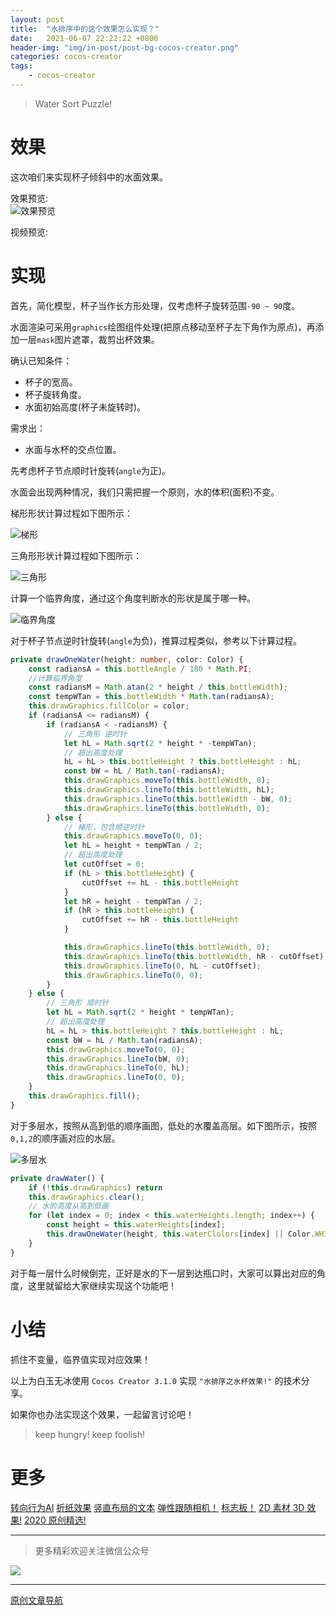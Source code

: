 ```yaml
---
layout: post
title:  "水排序中的这个效果怎么实现？"
date:   2021-06-07 22:22:22 +0800
header-img: "img/in-post/post-bg-cocos-creator.png"
categories: cocos-creator
tags:
    - cocos-creator
---
```


> Water Sort Puzzle!    

# 效果

这次咱们来实现杯子倾斜中的水面效果。   

效果预览:  
![效果预览](/img/in-post/202106/07-01.gif)    


视频预览:  
<!-- [https://www.bilibili.com/video/BV1hD4y127H2/](https://www.bilibili.com/video/BV1hD4y127H2/) -->


# 实现

首先，简化模型，杯子当作长方形处理，仅考虑杯子旋转范围`-90 ~ 90`度。  

水面渲染可采用`graphics`绘图组件处理(把原点移动至杯子左下角作为原点)，再添加一层`mask`图片遮罩，裁剪出杯效果。  


确认已知条件：
- 杯子的宽高。
- 杯子旋转角度。
- 水面初始高度(杯子未旋转时)。


需求出：
- 水面与水杯的交点位置。   

先考虑杯子节点顺时针旋转(`angle`为正)。     

水面会出现两种情况，我们只需把握一个原则，水的体积(面积)不变。   

梯形形状计算过程如下图所示：  

![梯形](/img/in-post/202106/07-02.jpg)    

三角形形状计算过程如下图所示：  

![三角形](/img/in-post/202106/07-03.jpg)    

计算一个临界角度，通过这个角度判断水的形状是属于哪一种。  

![临界角度](/img/in-post/202106/07-04.jpg)    


对于杯子节点逆时针旋转(`angle`为负)，推算过程类似，参考以下计算过程。  

```ts
private drawOneWater(height: number, color: Color) {
    const radiansA = this.bottleAngle / 180 * Math.PI;
    //计算临界角度
    const radiansM = Math.atan(2 * height / this.bottleWidth);
    const tempWTan = this.bottleWidth * Math.tan(radiansA);
    this.drawGraphics.fillColor = color;
    if (radiansA <= radiansM) {
        if (radiansA < -radiansM) {
            // 三角形 逆时针
            let hL = Math.sqrt(2 * height * -tempWTan);
            // 超出高度处理
            hL = hL > this.bottleHeight ? this.bottleHeight : hL;
            const bW = hL / Math.tan(-radiansA);
            this.drawGraphics.moveTo(this.bottleWidth, 0);
            this.drawGraphics.lineTo(this.bottleWidth, hL);
            this.drawGraphics.lineTo(this.bottleWidth - bW, 0);
            this.drawGraphics.lineTo(this.bottleWidth, 0);
        } else {
            // 梯形，包含顺逆时针
            this.drawGraphics.moveTo(0, 0);
            let hL = height + tempWTan / 2;
            // 超出高度处理
            let cutOffset = 0;
            if (hL > this.bottleHeight) {
                cutOffset += hL - this.bottleHeight
            }
            let hR = height - tempWTan / 2;
            if (hR > this.bottleHeight) {
                cutOffset += hR - this.bottleHeight
            }

            this.drawGraphics.lineTo(this.bottleWidth, 0);
            this.drawGraphics.lineTo(this.bottleWidth, hR - cutOffset);
            this.drawGraphics.lineTo(0, hL - cutOffset);
            this.drawGraphics.lineTo(0, 0);
        }
    } else {
        // 三角形 顺时针
        let hL = Math.sqrt(2 * height * tempWTan);
        // 超出高度处理
        hL = hL > this.bottleHeight ? this.bottleHeight : hL;
        const bW = hL / Math.tan(radiansA);
        this.drawGraphics.moveTo(0, 0);
        this.drawGraphics.lineTo(bW, 0);
        this.drawGraphics.lineTo(0, hL);
        this.drawGraphics.lineTo(0, 0);
    }
    this.drawGraphics.fill();
}
```

对于多层水，按照从高到低的顺序画图，低处的水覆盖高层。如下图所示，按照`0,1,2`的顺序画对应的水层。    

![多层水](/img/in-post/202106/07-05.jpg)    

```ts
private drawWater() {
    if (!this.drawGraphics) return
    this.drawGraphics.clear();
    // 水的高度从高到低画
    for (let index = 0; index < this.waterHeights.length; index++) {
        const height = this.waterHeights[index];
        this.drawOneWater(height, this.waterClolors[index] || Color.WHITE);
    }
}
```

对于每一层什么时候倒完，正好是水的下一层到达瓶口时，大家可以算出对应的角度，这里就留给大家继续实现这个功能吧！  


# 小结

抓住不变量，临界值实现对应效果！    

以上为白玉无冰使用 `Cocos Creator 3.1.0` 实现 `"水排序之水杯效果!"` 的技术分享。 

如果你也办法实现这个效果，一起留言讨论吧！  

> keep hungry! keep foolish! 

# 更多

[转向行为AI](https://mp.weixin.qq.com/s/TOAfkeNBDb6NdOqRqzJhwQ) 
[折纸效果](https://mp.weixin.qq.com/s/1guPBbKkG6iWCcWa_uz6CQ) 
[竖直布局的文本](https://mp.weixin.qq.com/s/tMT9ZMFvYf9QoIdWaL8fOQ) 
[弹性跟随相机！](https://mp.weixin.qq.com/s/NCn8Ygk_I_nRnhmbHQeZwQ) 
[标志板！](https://mp.weixin.qq.com/s/KV7fyF0kvqqOjf01ZbqbmA) 
[2D 素材 3D 效果!](https://mp.weixin.qq.com/s/xHYOzirlAZlbr9Ljuq7NdQ) 
[2020 原创精选!](https://mp.weixin.qq.com/s/ZrIPUEs9mnpPqV4dN_DIGA) 


---

> 更多精彩欢迎关注微信公众号

![](/img/qrcode.jpg)  

---  

<!-- [原文链接](https://mp.weixin.qq.com/s/Ht0kIbaeBEds_wUeUlu8JQ)     -->
[原创文章导航](https://mp.weixin.qq.com/s/Ht0kIbaeBEds_wUeUlu8JQ)   